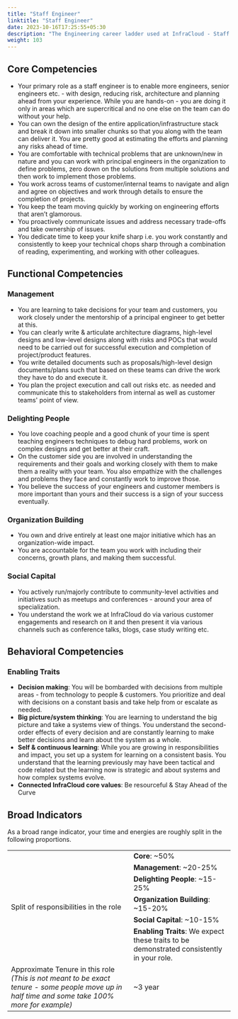 ```yaml
---
title: "Staff Engineer"
linktitle: "Staff Engineer"
date: 2023-10-16T17:25:55+05:30
description: "The Engineering career ladder used at InfraCloud - Staff Engineer role"
weight: 103
---
```


## Core Competencies 
* Your primary role as a staff engineer is to enable more engineers, senior engineers etc. - with design, reducing risk, architecture and planning ahead from your experience. While you are hands-on - you are doing it only in areas which are supercritical and no one else on the team can do without your help.
* You can own the design of the entire application/infrastructure stack and break it down into smaller chunks so that you along with the team can deliver it. You are pretty good at estimating the efforts and planning any risks ahead of time.
* You are comfortable with technical problems that are unknown/new in nature and you can work with principal engineers in the organization to define problems, zero down on the solutions from multiple solutions and then work to implement those problems.
* You work across teams of customer/internal teams to navigate and align and agree on objectives and work through details to ensure the completion of projects. 
* You keep the team moving quickly by working on engineering efforts that aren’t glamorous.
* You proactively communicate issues and address necessary trade-offs and take ownership of issues.
* You dedicate time to keep your knife sharp i.e. you work constantly and consistently to keep your technical chops sharp through a combination of reading, experimenting, and working with other colleagues.

## Functional Competencies 

### Management
  * You are learning to take decisions for your team and customers, you work closely under the mentorship of a principal engineer to get better at this.
  * You can clearly write & articulate architecture diagrams, high-level designs and low-level designs along with risks and POCs that would need to be carried out for successful execution and completion of project/product features.
  * You write detailed documents such as proposals/high-level design documents/plans such that based on these teams can drive the work they have to do and execute it.
  * You plan the project execution and call out risks etc. as needed and communicate this to stakeholders from internal as well as customer teams' point of view.
### Delighting People
  * You love coaching people and a good chunk of your time is spent teaching engineers techniques to debug hard problems, work on complex designs and get better at their craft.
  * On the customer side you are involved in understanding the requirements and their goals and working closely with them to make them a reality with your team. You also empathize with the challenges and problems they face and constantly work to improve those.
  * You believe the success of your engineers and customer members is more important than yours and their success is a sign of your success eventually.
### Organization Building
  * You own and drive entirely at least one major initiative which has an organization-wide impact.
  * You are accountable for the team you work with including their concerns, growth plans, and making them successful.
### Social Capital 
  * You actively run/majorly contribute to community-level activities and initiatives such as meetups and conferences - around your area of specialization.
  * You understand the work we at InfraCloud do via various customer engagements and research on it and then present it via various channels such as conference talks, blogs, case study writing etc.

## Behavioral Competencies
### Enabling Traits

* **Decision making**: You will be bombarded with decisions from multiple areas - from technology to people & customers. You prioritize and deal with decisions on a constant basis and take help from or escalate as needed.
* **Big picture/system thinking**: You are learning to understand the big picture and take a systems view of things. You understand the second-order effects of every decision and are constantly learning to make better decisions and learn about the system as a whole.
* **Self & continuous learning**: While you are growing in responsibilities and impact, you set up a system for learning on a consistent basis. You understand that the learning previously may have been tactical and code related but the learning now is strategic and about systems and how complex systems evolve. 
* **Connected InfraCloud core values**: Be resourceful & Stay Ahead of the Curve

## Broad Indicators
As a broad range indicator, your time and energies are roughly split in the following proportions.

<table>
<tbody>
  <tr>
    <td rowspan="6">Split of responsibilities in the role</td>
    <td><span style="font-weight:bold">Core</span>: ~50%</td>
  </tr>
  <tr>
    <td><span style="font-weight:bold">Management</span>: ~20-25%</td>
  </tr>
  <tr>
    <td><span style="font-weight:bold">Delighting People</span>: ~15-25%</td>
  </tr>
  <tr>
    <td><span style="font-weight:bold">Organization Building</span>: ~15-20%</td>
  </tr>
  <tr>
    <td><span style="font-weight:bold">Social Capital</span>: ~10-15%</td>
  </tr>
  <tr>
    <td><span style="font-weight:bold">Enabling Traits</span>: We expect these traits to be demonstrated consistently in your role.</td>
  </tr>
  <tr>
    <td>
	  Approximate Tenure in this role <br>
	  <span style="font-style:italic">(This is not meant to be exact tenure - some people move up in half time and some take 100% more for example)</span>
	</td>
	<td>~3 year</td>
</tbody>
</table>
